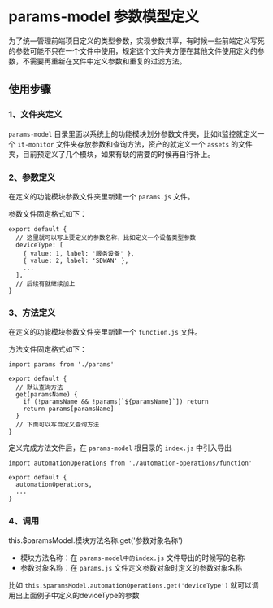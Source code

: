 # params-model 参数模型定义

为了统一管理前端项目定义的类型参数，实现参数共享，有时候一些前端定义写死的参数可能不只在一个文件中使用，规定这个文件夹方便在其他文件使用定义的参数，不需要再重新在文件中定义参数和重复的过滤方法。

## 使用步骤

### 1、文件夹定义

`params-model` 目录里面以系统上的功能模块划分参数文件夹，比如it监控就定义一个 `it-monitor` 文件夹存放参数和查询方法，资产的就定义一个 `assets` 的文件夹，目前预定义了几个模块，如果有缺的需要的时候再自行补上。

### 2、参数定义
在定义的功能模块参数文件夹里新建一个 `params.js` 文件。

参数文件固定格式如下：
````
export default {
  // 这里就可以写上要定义的参数名称，比如定义一个设备类型参数
  deviceType: [
    { value: 1, label: '服务设备' },
    { value: 2, label: 'SDWAN' },
    ...    
  ],
  // 后续有就继续加上
}
````

### 3、方法定义

在定义的功能模块参数文件夹里新建一个 `function.js` 文件。

方法文件固定格式如下：
````
import params from './params'

export default {
  // 默认查询方法
  get(paramsName) {
    if (!paramsName && !params[`${paramsName}`]) return
    return params[paramsName]
  }
  // 下面可以写自定义查询方法
}
````

定义完成方法文件后，在 `params-model` 根目录的 `index.js` 中引入导出

````
import automationOperations from './automation-operations/function'

export default {
  automationOperations,
  ...
}
````

### 4、调用
this.$paramsModel.模块方法名称.get('参数对象名称')

- 模块方法名称：在 `params-model中的index.js` 文件导出的时候写的名称
- 参数对象名称：在 `params.js` 文件定义参数对象时定义的参数对象名称

比如 `this.$paramsModel.automationOperations.get('deviceType')` 就可以调用出上面例子中定义的deviceType的参数